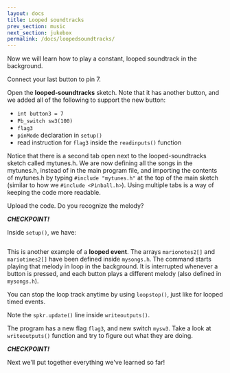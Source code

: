 ```yaml
---
layout: docs
title: Looped soundtracks
prev_section: music
next_section: jukebox
permalink: /docs/loopedsoundtracks/
---
```


Now we will learn how to play a constant, looped soundtrack in the
background.

Connect your last button to pin 7.

Open the **looped-soundtracks** sketch. Note that it has another button, and we added all of the following to support the new button:

- ```int button3 = 7```
- ```Pb_switch sw3(100)```
- ```flag3```
- ```pinMode``` declaration in ```setup()```
- read instruction for ```flag3``` inside the ```readinputs()``` function

<!-- You cannot upload the sketch yet, because in the beginning of the code, we have inserted the line:

```#include "mytunes.h"
```

But the file ```mytunes.h``` does not exist yet. To create it, go to **Sketch >> Add File** and then add the file in **Libraries >> Pinball >> mytunes.h**.  -->

<!-- <img src="{{ site.baseurl }}/img/arduino-newtab.png" style="width: 500px"/> -->


<!-- This will open a popup menu. In it, click on ```New Tab```. This will
ask you to name the new tab. Name it ```mysongs.h```. Now your Arduino
window is opening two files at the same time. You can switch between
them by clicking on the correct tab at the top bar of the window. -->

<!-- Copy the following code into the ```mysong.h``` file:

<a href="{{ site.baseurl }}/sketches/mysongs.txt">mysongs</a>
 -->

<!-- Now, you can upload the code. -->

Notice that there is a second tab open next to the looped-soundtracks sketch called mytunes.h.  We are now defining all the songs in the mytunes.h, instead of in the main
program file, and importing the contents of mytunes.h by typing ```#include "mytunes.h"``` at the top of the main sketch (similar to how we ```#include <Pinball.h>```). Using multiple tabs is a way of keeping the code more readable.

Upload the code. Do you recognize the melody?

**_CHECKPOINT!_**

Inside ```setup()```, we have:

```spkr.loopstart(marionotes2, mariotimes2, 61);
```

This is another example of a **looped event**. The arrays ```marionotes2[]``` and ```mariotimes2[]``` have been
defined inside ```mysongs.h```. The command starts playing that melody
in loop in the background. It is interrupted whenever a button is
pressed, and each button plays a different melody (also defined in ```mysongs.h```).

You can stop the loop track anytime by using ```loopstop()```, just
like for looped timed events.

Note the ```spkr.update()``` line inside ```writeoutputs()```.

The program has a new flag ```flag3```, and new switch ```mysw3```.  Take a look at ```writeoutputs()``` function and try to
figure out what they are doing.

**_CHECKPOINT!_**

Next we'll put together everything we've learned so far!